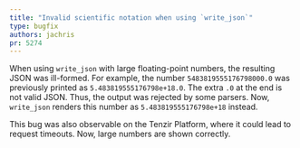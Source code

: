 ```yaml
---
title: "Invalid scientific notation when using `write_json`"
type: bugfix
authors: jachris
pr: 5274
---
```


When using `write_json` with large floating-point numbers, the resulting JSON
was ill-formed. For example, the number `5483819555176798000.0` was previously
printed as `5.483819555176798e+18.0`. The extra `.0` at the end is not valid
JSON. Thus, the output was rejected by some parsers. Now, `write_json` renders
this number as `5.483819555176798e+18` instead.

This bug was also observable on the Tenzir Platform, where it could lead to
request timeouts. Now, large numbers are shown correctly.
